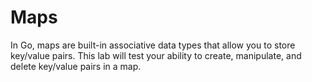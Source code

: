 # Maps

In Go, maps are built-in associative data types that allow you to store key/value pairs. This lab will test your ability to create, manipulate, and delete key/value pairs in a map.
